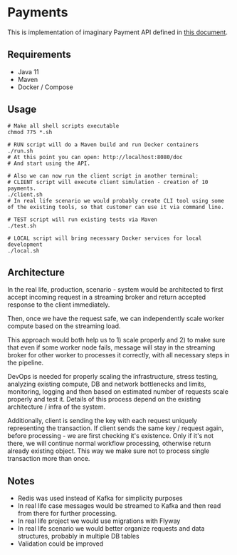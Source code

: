 # Payments

This is implementation of imaginary Payment API defined in [this document](task.pdf).

## Requirements
- Java 11
- Maven
- Docker / Compose

## Usage
```shell
# Make all shell scripts executable
chmod 775 *.sh

# RUN script will do a Maven build and run Docker containers
./run.sh
# At this point you can open: http://localhost:8080/doc
# And start using the API.

# Also we can now run the client script in another terminal:
# CLIENT script will execute client simulation - creation of 10 payments.
./client.sh 
# In real life scenario we would probably create CLI tool using some of the existing tools, so that customer can use it via command line.

# TEST script will run existing tests via Maven
./test.sh

# LOCAL script will bring necessary Docker services for local development
./local.sh
```

## Architecture
In the real life, production, scenario - system would be architected to first accept incoming request in a streaming broker and return accepted response to the client immediately.

Then, once we have the request safe, we can independently scale worker compute based on the streaming load.

This approach would both help us to 1) scale properly and 2) to make sure that even if some worker node fails, message will stay in the streaming broker for other worker to processes it correctly, with all necessary steps in the pipeline.

DevOps is needed for properly scaling the infrastructure, stress testing, analyzing existing compute, DB and network bottlenecks and limits, monitoring, logging and then based on estimated number of requests scale properly and test it. Details of this process depend on the existing architecture / infra of the system.

Additionally, client is sending the key with each request uniquely representing the transaction. If client sends the same key / request again, before processing - we are first checking it's existence. Only if it's not there, we will continue normal workflow processing, otherwise return already existing object. This way we make sure not to process single transaction more than once.

## Notes
- Redis was used instead of Kafka for simplicity purposes
- In real life case messages would be streamed to Kafka and then read from there for further processing.
- In real life project we would use migrations with Flyway
- In real life scenario we would better organize requests and data structures, probably in multiple DB tables
- Validation could be improved
